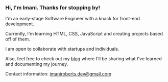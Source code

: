 ### Hi, I'm Imani. Thanks for stopping by!

I'm an early-stage Software Engineer with a knack for front-end development.

Currently, I'm learning HTML, CSS, JavaScript and creating projects based off of them.

I am open to collaborate with startups and individuals.

Also, feel free to check out my [blog](https://imanidevelops.hashnode.dev/) where I'll be sharing what I've learned and documenting my journey.

Contact information: imaniroberts.dev@gmail.com

